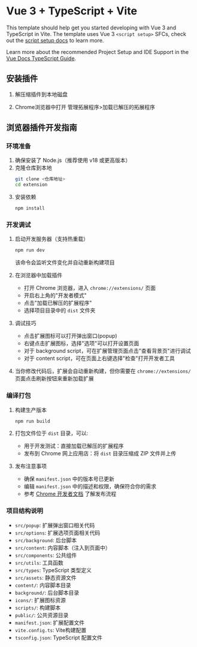 # Vue 3 + TypeScript + Vite

This template should help get you started developing with Vue 3 and TypeScript in Vite. The template uses Vue 3 `<script setup>` SFCs, check out the [script setup docs](https://v3.vuejs.org/api/sfc-script-setup.html#sfc-script-setup) to learn more.

Learn more about the recommended Project Setup and IDE Support in the [Vue Docs TypeScript Guide](https://vuejs.org/guide/typescript/overview.html#project-setup).

## 安装插件

1. 解压缩插件到本地磁盘

2. Chrome浏览器中打开 管理拓展程序>加载已解压的拓展程序

## 浏览器插件开发指南

### 环境准备

1. 确保安装了 Node.js（推荐使用 v18 或更高版本）
2. 克隆仓库到本地
   ```bash
   git clone <仓库地址>
   cd extension
   ```
3. 安装依赖
   ```bash
   npm install
   ```

### 开发调试

1. 启动开发服务器（支持热重载）
   ```bash
   npm run dev
   ```
   该命令会监听文件变化并自动重新构建项目

2. 在浏览器中加载插件
   - 打开 Chrome 浏览器，进入 `chrome://extensions/` 页面
   - 开启右上角的"开发者模式"
   - 点击"加载已解压的扩展程序"
   - 选择项目目录中的 `dist` 文件夹

3. 调试技巧
   - 点击扩展图标可以打开弹出窗口(popup)
   - 右键点击扩展图标，选择"选项"可以打开设置页面
   - 对于 background script，可在扩展管理页面点击"查看背景页"进行调试
   - 对于 content script，可在页面上右键选择"检查"打开开发者工具

4. 当你修改代码后，扩展会自动重新构建，但你需要在 `chrome://extensions/` 页面点击刷新按钮来重新加载扩展

### 编译打包

1. 构建生产版本
   ```bash
   npm run build
   ```
   
2. 打包文件位于 `dist` 目录，可以:
   - 用于开发测试：直接加载已解压的扩展程序
   - 发布到 Chrome 网上应用店：将 `dist` 目录压缩成 ZIP 文件并上传

3. 发布注意事项
   - 确保 `manifest.json` 中的版本号已更新
   - 编辑 `manifest.json` 中的描述和权限，确保符合你的需求
   - 参考 [Chrome 开发者文档](https://developer.chrome.com/docs/webstore/publish) 了解发布流程

### 项目结构说明

- `src/popup`: 扩展弹出窗口相关代码
- `src/options`: 扩展选项页面相关代码
- `src/background`: 后台脚本
- `src/content`: 内容脚本（注入到页面中）
- `src/components`: 公共组件
- `src/utils`: 工具函数
- `src/types`: TypeScript 类型定义
- `src/assets`: 静态资源文件
- `content/`: 内容脚本目录
- `background/`: 后台脚本目录
- `icons/`: 扩展图标资源
- `scripts/`: 构建脚本
- `public/`: 公共资源目录
- `manifest.json`: 扩展配置文件
- `vite.config.ts`: Vite构建配置
- `tsconfig.json`: TypeScript 配置文件
